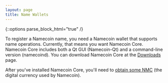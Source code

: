 ```yaml
---
layout: page
title: Name Wallets
---
```


{::options parse_block_html="true" /}

To register a Namecoin name, you need a Namecoin wallet that supports name operations.  Currently, that means you want Namecoin Core.  Namecoin Core includes both a Qt GUI (Namecoin-Qt) and a command-line version (namecoind).  You can download Namecoin Core at the [Downloads]({{site.baseurl}}download/) page.

After you've installed Namecoin Core, you'll need to [obtain some NMC]({{site.baseurl}}get-started/get-namecoins) (the digital currency used by Namecoin).
